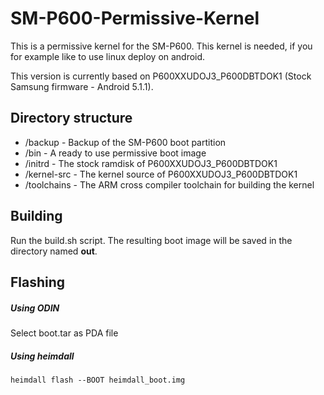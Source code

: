 # SM-P600-Permissive-Kernel

This is a permissive kernel for the SM-P600. This kernel is needed, if you
for example like to use linux deploy on android.

This version is currently based on P600XXUDOJ3_P600DBTDOK1 (Stock Samsung firmware - Android 5.1.1).

## Directory structure
- /backup - Backup of the SM-P600 boot partition
- /bin - A ready to use permissive boot image
- /initrd - The stock ramdisk of P600XXUDOJ3_P600DBTDOK1
- /kernel-src - The kernel source of P600XXUDOJ3_P600DBTDOK1
- /toolchains - The ARM cross compiler toolchain for building the kernel

## Building
Run the build.sh script. The resulting boot image will
be saved in the directory named **out**. 

## Flashing

##### Using ODIN
Select boot.tar as PDA file

##### Using heimdall
	heimdall flash --BOOT heimdall_boot.img